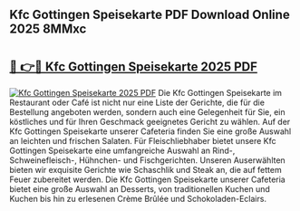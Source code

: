 ## Kfc Gottingen Speisekarte PDF Download Online 2025 8MMxc

# <h2><a href="http://gc5dzd.nevu.top/?p=Kfc+Gottingen+Speisekarte">🔗 👉🔴 Kfc Gottingen Speisekarte 2025 PDF</a></h2>

[![Kfc Gottingen Speisekarte 2025 PDF](https://i.imgur.com/dBaPXMq.png)](http://gc5dzd.nevu.top/?p=Kfc+Gottingen+Speisekarte)
Die Kfc Gottingen Speisekarte im Restaurant oder Café ist nicht nur eine Liste der Gerichte, die für die Bestellung angeboten werden, sondern auch eine Gelegenheit für Sie, ein köstliches und für Ihren Geschmack geeignetes Gericht zu wählen. Auf der Kfc Gottingen Speisekarte unserer Cafeteria finden Sie eine große Auswahl an leichten und frischen Salaten. Für Fleischliebhaber bietet unsere Kfc Gottingen Speisekarte eine umfangreiche Auswahl an Rind-, Schweinefleisch-, Hühnchen- und Fischgerichten. Unseren Auserwählten bieten wir exquisite Gerichte wie Schaschlik und Steak an, die auf fettem Feuer zubereitet werden. Die Kfc Gottingen Speisekarte unserer Cafeteria bietet eine große Auswahl an Desserts, von traditionellen Kuchen und Kuchen bis hin zu erlesenen Crème Brûlée und Schokoladen-Eclairs.
